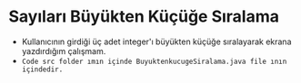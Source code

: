 # Sayıları Büyükten Küçüğe Sıralama
- Kullanıcının girdiği üç adet integer'ı büyükten küçüğe sıralayarak ekrana yazdırdığım çalışmam.
- `Code src folder ımın içinde BuyuktenkucugeSiralama.java file ının içindedir.`
